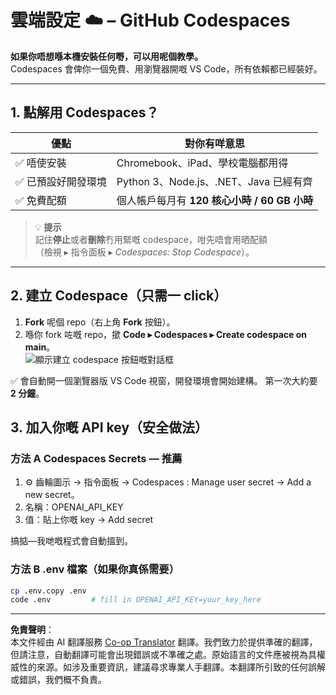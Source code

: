 <!--
CO_OP_TRANSLATOR_METADATA:
{
  "original_hash": "be9cef0460b3696ed5d8f6f8d2f64d45",
  "translation_date": "2025-08-26T14:46:56+00:00",
  "source_file": "00-course-setup/01-setup-cloud.md",
  "language_code": "hk"
}
-->
# 雲端設定 ☁️ – GitHub Codespaces

**如果你唔想喺本機安裝任何嘢，可以用呢個教學。**  
Codespaces 會俾你一個免費、用瀏覽器開嘅 VS Code，所有依賴都已經裝好。

---

## 1.  點解用 Codespaces？

| 優點 | 對你有咩意思 |
|------|--------------|
| ✅ 唔使安裝 | Chromebook、iPad、學校電腦都用得 |
| ✅ 已預設好開發環境 | Python 3、Node.js、.NET、Java 已經有齊 |
| ✅ 免費配額 | 個人帳戶每月有 **120 核心小時 / 60 GB 小時** |

> 💡 **提示**  
> 記住**停止**或者**刪除**冇用緊嘅 codespace，咁先唔會用晒配額  
> （檢視 ▸ 指令面板 ▸ *Codespaces: Stop Codespace*）。

---

## 2.  建立 Codespace（只需一 click）

1. **Fork** 呢個 repo（右上角 **Fork** 按鈕）。  
2. 喺你 fork 咗嘅 repo，撳 **Code ▸ Codespaces ▸ Create codespace on main**。  
   ![顯示建立 codespace 按鈕嘅對話框](../../../00-course-setup/images/who-will-pay.webp)

✅ 會自動開一個瀏覽器版 VS Code 視窗，開發環境會開始建構。
第一次大約要 **2 分鐘**。

## 3. 加入你嘅 API key（安全做法）

### 方法 A Codespaces Secrets — 推薦

1. ⚙️ 齒輪圖示 -> 指令面板 -> Codespaces : Manage user secret -> Add a new secret。
2. 名稱：OPENAI_API_KEY
3. 值：貼上你嘅 key → Add secret

搞掂—我哋嘅程式會自動搵到。

### 方法 B .env 檔案（如果你真係需要）

```bash
cp .env.copy .env
code .env         # fill in OPENAI_API_KEY=your_key_here
```

---

**免責聲明**：  
本文件經由 AI 翻譯服務 [Co-op Translator](https://github.com/Azure/co-op-translator) 翻譯。我們致力於提供準確的翻譯，但請注意，自動翻譯可能會出現錯誤或不準確之處。原始語言的文件應被視為具權威性的來源。如涉及重要資訊，建議尋求專業人手翻譯。本翻譯所引致的任何誤解或錯誤，我們概不負責。